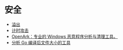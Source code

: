 # 安全

- [溢出](/articles/safe/overflow.md)
- [计时攻击](/articles/safe/time.attacks.md)
- [OpenArk：专业的 Windows 恶意程序分析与清理工具。](github.com/BlackINT3/OpenArk)
- [分析 Go 编译后文件大小的工具](github.com/Zxilly/go-size-analyzer)
